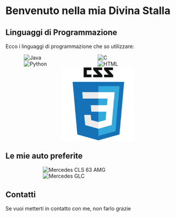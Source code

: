 # Benvenuto nella mia Divina Stalla

## Linguaggi di Programmazione

Ecco i linguaggi di programmazione che so utilizzare:

<div style="display: flex; flex-wrap: wrap; justify-content: center;">

<img src="https://cdn.iconscout.com/icon/free/png-256/free-java-logo-icon-download-in-svg-png-gif-file-formats--wordmark-programming-language-pack-logos-icons-1174953.png?f=webp&w=300" alt="Java" width="40%" />
<img src="https://www.egovaleo.it/wp-content/uploads/2023/10/logo-c.jpg" alt="C" width="40%" />
<img src="https://files.prepinsta.com/wp-content/uploads/2020/07/python-removebg-preview.webp" alt="Python" width="40%" />
<img src="https://cdn.pixabay.com/photo/2017/08/05/11/16/logo-2582748_640.png" alt="HTML" width="40%" />
<img src="https://raw.githubusercontent.com/github/explore/80688e429a7d4ef2fca1e82350fe8e3517d3494d/topics/css/css.png" alt="CSS" width="40%" />

</div>

## Le mie auto preferite

<div style="display: flex; flex-wrap: wrap; justify-content: center;">

<img src="https://cdn.motor1.com/images/mgl/nAylQR/s1/mercedes-amg-c-63-s-e-performance-2023-f1-edition.jpg" alt="Mercedes CLS 63 AMG" width="300" />
<img src="https://www.autoscout24.it/cms-content-assets/14iaHGmHq9WPT1ICMiutSo-c5f2ecaee9229b73ade40f50b6eda07c-Mercedes_GLC-1100.jpg" alt="Mercedes GLC" width="300" />

</div>

## Contatti

Se vuoi metterti in contatto con me, non farlo grazie 


